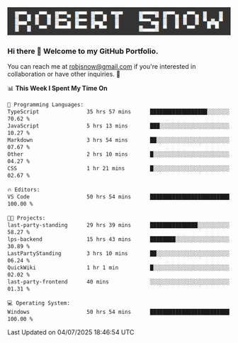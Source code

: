<img alt="myname" src="assets/name.png" />

### Hi there 👋 Welcome to my GitHub Portfolio.
You can reach me at robjsnow@gmail.com if you're interested in collaboration or have other inquiries.  :briefcase:



<!--START_SECTION:waka-->
📊 **This Week I Spent My Time On** 

```text
💬 Programming Languages: 
TypeScript               35 hrs 57 mins      ██████████████████░░░░░░░   70.62 % 
JavaScript               5 hrs 13 mins       ███░░░░░░░░░░░░░░░░░░░░░░   10.27 % 
Markdown                 3 hrs 54 mins       ██░░░░░░░░░░░░░░░░░░░░░░░   07.67 % 
Other                    2 hrs 10 mins       █░░░░░░░░░░░░░░░░░░░░░░░░   04.27 % 
CSS                      1 hr 21 mins        █░░░░░░░░░░░░░░░░░░░░░░░░   02.67 % 

🔥 Editors: 
VS Code                  50 hrs 54 mins      █████████████████████████   100.00 % 

🐱‍💻 Projects: 
last-party-standing      29 hrs 39 mins      ███████████████░░░░░░░░░░   58.27 % 
lps-backend              15 hrs 43 mins      ████████░░░░░░░░░░░░░░░░░   30.89 % 
LastPartyStanding        3 hrs 10 mins       ██░░░░░░░░░░░░░░░░░░░░░░░   06.24 % 
QuickWiki                1 hr 1 min          █░░░░░░░░░░░░░░░░░░░░░░░░   02.02 % 
last-party-frontend      40 mins             ░░░░░░░░░░░░░░░░░░░░░░░░░   01.31 % 

💻 Operating System: 
Windows                  50 hrs 54 mins      █████████████████████████   100.00 % 
```


 Last Updated on 04/07/2025 18:46:54 UTC
<!--END_SECTION:waka-->

<!--
**robjsnow/robjsnow** is a ✨ _special_ ✨ repository because its `README.md` (this file) appears on your GitHub profile.

Here are some ideas to get you started:

- 🔭 I’m currently working on ...
- 🌱 I’m currently learning ...
- 👯 I’m looking to collaborate on ...
- 🤔 I’m looking for help with ...
- 💬 Ask me about ...
- 📫 How to reach me: ...
- 😄 Pronouns: ...
- ⚡ Fun fact: ...
-->

